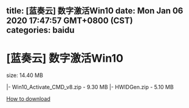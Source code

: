 
title: [蓝奏云]   数字激活Win10
date: Mon Jan 06 2020 17:47:57 GMT+0800 (CST)    
categories: baidu
---

# [蓝奏云]   数字激活Win10
size: 14.40 MB
 
 
|- Win10_Activate_CMD_v8.zip - 9.30 MB
|- HWIDGen.zip - 5.10 MB

[How to download](https://bpcam.bemobtrk.com/go/2ceec3aa-1ca2-46d6-b9ff-aaa5c184517c?jno=4531)